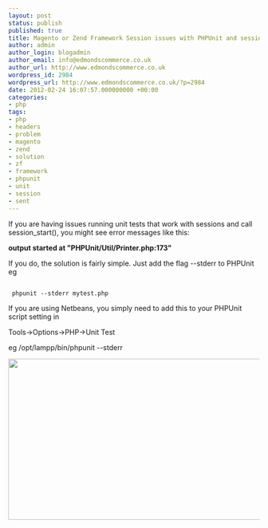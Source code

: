 ```yaml
---
layout: post
status: publish
published: true
title: Magento or Zend Framework Session issues with PHPUnit and session_start()
author: admin
author_login: blogadmin
author_email: info@edmondscommerce.co.uk
author_url: http://www.edmondscommerce.co.uk
wordpress_id: 2984
wordpress_url: http://www.edmondscommerce.co.uk/?p=2984
date: 2012-02-24 16:07:57.000000000 +00:00
categories:
- php
tags:
- php
- headers
- problem
- magento
- zend
- solution
- zf
- framework
- phpunit
- unit
- session
- sent
---
```

If you are having issues running unit tests that work with sessions and call session_start(), you might see error messages like this:

<strong>output started at "PHPUnit/Util/Printer.php:173"</strong>

If you do, the solution is fairly simple. Just add the flag --stderr to PHPUnit eg

```

 phpunit --stderr mytest.php

```

If you are using Netbeans, you simply need to add this to your PHPUnit script setting in 

Tools->Options->PHP->Unit Test

eg /opt/lampp/bin/phpunit --stderr

<a href="http://www.edmondscommerce.co.uk/wp-content/uploads/2012/02/Screenshot.png"><img src="{% img  ({{ site.url }}/assets/Screenshot-600x323.png %}" alt="" title="Screenshot" width="600" height="323" class="aligncenter size-medium wp-image-2985" /></a>
